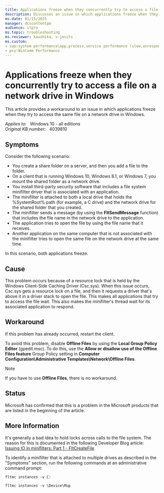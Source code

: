 ```yaml
---
title: Applications freeze when they concurrently try to access a file on a network drive in Windows
description: Discusses an issue in which applications freeze when they try to access the same file on a network drive in Windows.
ms.date: 01/15/2025
manager: dcscontentpm
audience: itpro
ms.topic: troubleshooting
ms.reviewer: kaushika, v-jesits
ms.custom:
- sap:system performance\app,process,service performance (slow,unresponsive)
- pcy:WinComm Performance
---
```

# Applications freeze when they concurrently try to access a file on a network drive in Windows

This article provides a workaround to an issue in which applications freeze when they try to access the same file on a network drive in Windows.

_Applies to:_ &nbsp; Windows 10 - all editions  
_Original KB number:_ &nbsp; 4039810

## Symptoms

Consider the following scenario:

- You create a share folder on a server, and then you add a file to the folder.
- On a client that is running Windows 10, Windows 8.1, or Windows 7, you mount the shared folder as a network drive.
- You install third-party security software that includes a file system minifilter driver that is associated with an application.
- The minifilter is attached to both a local drive that holds the %SystemRoot% path (for example, a C drive) and the network drive for the shared folder that you created.
- The minifilter sends a message (by using the **FltSendMessage** function) that includes the file name in the network drive to the application.
- The application tries to open the file by using the file name that it receives.
- Another application on the same computer that is not associated with the minifilter tries to open the same file on the network drive at the same time.

In this scenario, both applications freeze.

## Cause  

This problem occurs because of a resource lock that is held by the Windows Client-Side Caching Driver (Csc.sys). When this issue occurs, Csc.sys gets a resource lock on a file, and then it requests a driver that's above it in a driver stack to open the file. This makes all applications that try to access the file wait. This also makes the minifilter's thread wait for its associated application to respond.

## Workaround

If this problem has already occurred, restart the client.

To avoid this problem, disable **Offline Files**  by using the **Local Group Policy Editor** (gpedit.msc). To do this, use the **Allow or disallow use of the Offline Files feature** Group Policy setting in **Computer Configuration\\Administrative Templates\\Network\\Offline Files**.
> [!Note]
> If you have to use **Offline Files**, there is no workaround.

## Status

Microsoft has confirmed that this is a problem in the Microsoft products that are listed in the beginning of the article.

## More Information

It's generally a bad idea to hold locks across calls to the file system. The reason for this is documented in the following Developer Blog article:  
[Issuing IO in minifilters: Part 1 - FltCreateFile](/archive/blogs/alexcarp/issuing-io-in-minifilters-part-1-fltcreatefile)

To identify a minifilter that is attached to multiple drives as described in the "Symptoms" section, run the following commands at an administrative command prompt:

```console
fltmc instances -v C:

fltmc instances -v \Device\Mup
```
